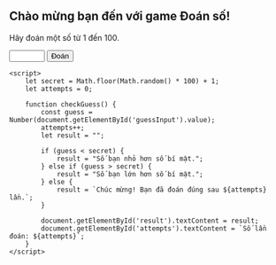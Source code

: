 <!DOCTYPE html>
<html lang="vi">
<head>
    <meta charset="UTF-8">
    <title>Game Đoán Số</title>
</head>
<body>
    <h2>Chào mừng bạn đến với game Đoán số!</h2>
    <p>Hãy đoán một số từ 1 đến 100.</p>
    <input type="number" id="guessInput" min="1" max="100">
    <button onclick="checkGuess()">Đoán</button>
    <p id="result"></p>
    <p id="attempts"></p>

    <script>
        let secret = Math.floor(Math.random() * 100) + 1;
        let attempts = 0;

        function checkGuess() {
            const guess = Number(document.getElementById('guessInput').value);
            attempts++;
            let result = "";

            if (guess < secret) {
                result = "Số bạn nhỏ hơn số bí mật.";
            } else if (guess > secret) {
                result = "Số bạn lớn hơn số bí mật.";
            } else {
                result = `Chúc mừng! Bạn đã đoán đúng sau ${attempts} lần.`;
            }

            document.getElementById('result').textContent = result;
            document.getElementById('attempts').textContent = `Số lần đoán: ${attempts}`;
        }
    </script>
</body>
</html>
